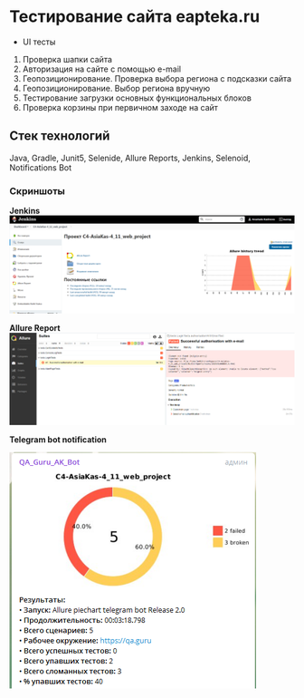 # Тестирование сайта eapteka.ru
- UI тесты
1. Проверка шапки сайта
2. Авторизация на сайте с помощью e-mail
3. Геопозиционирование. Проверка выбора региона с подсказки сайта
4. Геопозиционирование. Выбор региона вручную
5. Тестирование загрузки основных функциональных блоков
6. Проверка корзины при первичном заходе на сайт

## Стек технологий
Java, Gradle, Junit5, Selenide, Allure Reports, Jenkins, Selenoid, Notifications Bot

### Скриншоты
**Jenkins**
![Jenkins job](https://github.com/asyakasimova/hw11/blob/master/screenshots/Jenkins.png)

**Allure Report**
![Allure Report](https://github.com/asyakasimova/hw11/blob/master/screenshots/Allure.png)

**Telegram bot notification**

![Telegram bot notification](https://github.com/asyakasimova/hw11/blob/master/screenshots/NotBot.png)
